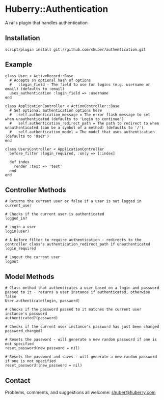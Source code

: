 Huberry::Authentication
=======================

A rails plugin that handles authentication


Installation
------------

	script/plugin install git://github.com/shuber/authentication.git


Example
-------

	class User < ActiveRecord::Base
	  # Accepts an optional hash of options
	  #   :login_field - The field to use for logins (e.g. username or email) (defaults to :email)
	  uses_authentication :login_field => :username
	end
	
	class ApplicationController < ActionController::Base
	  # Set optional authentication options here
	  #   self.authentication_message = The error flash message to set when unauthenticated (defaults to 'Login to continue')
	  #   self.authentication_redirect_path = The path to redirect to when unauthenticated (can be a symbol of a method) (defaults to '/')
	  #   self.authentication_model = The model that uses authentication (defaults to 'User')
	end
	
	class UsersController < ApplicationController
	  before_filter :login_required, :only => [:index]
	
	  def index
	    render :text => 'test'
	  end
	end	


Controller Methods
------------------
	
	# Returns the current user or false if a user is not logged in
	current_user
	
	# Checks if the current user is authenticated
	logged_in?
	
	# Login a user
	login(user)
	
	# A before filter to require authentication - redirects to the controller class's authentication_redirect_path if unauthenticated
	login_required
	
	# Logout the current user
	logout


Model Methods
-------------

	# Class method that authenticates a user based on a login and password passed to it - returns a user instance if authenticated, otherwise false
	User.authenticate(login, password)
	
	# Checks if the password passed to it matches the current user instance's password
	authenticated?(password)
	
	# Checks if the current user instance's password has just been changed
	password_changed?
	
	# Resets the password - will generate a new random password if one is not specified
	reset_password(new_password = nil)
	
	# Resets the password and saves - will generate a new random password if one is not specified
	reset_password!(new_password = nil)


Contact
-------

Problems, comments, and suggestions all welcome: [shuber@huberry.com](mailto:shuber@huberry.com)